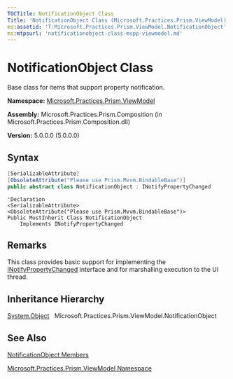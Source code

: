 ```yaml
---
TOCTitle: NotificationObject Class
Title: 'NotificationObject Class (Microsoft.Practices.Prism.ViewModel)'
ms:assetid: 'T:Microsoft.Practices.Prism.ViewModel.NotificationObject'
ms:mtpsurl: 'notificationobject-class-mspp-viewmodel.md'
---
```



# NotificationObject Class

Base class for items that support property notification.

**Namespace:** [Microsoft.Practices.Prism.ViewModel](/patterns-practices/reference/mspp-viewmodel-namespace)

**Assembly:** Microsoft.Practices.Prism.Composition (in Microsoft.Practices.Prism.Composition.dll)

**Version:** 5.0.0.0 (5.0.0.0)

## Syntax
```C#
[SerializableAttribute]
[ObsoleteAttribute("Please use Prism.Mvvm.BindableBase")]
public abstract class NotificationObject : INotifyPropertyChanged
```
```VB
'Declaration
<SerializableAttribute>
<ObsoleteAttribute("Please use Prism.Mvvm.BindableBase")> 
Public MustInherit Class NotificationObject
	Implements INotifyPropertyChanged
```

## Remarks

 This class provides basic support for implementing the [INotifyPropertyChanged](http://msdn.microsoft.com/en-us/library/ms133020) interface and for marshalling execution to the UI thread.

## Inheritance Hierarchy

[System.Object](http://msdn.microsoft.com/en-us/library/e5kfa45b)
  Microsoft.Practices.Prism.ViewModel.NotificationObject

## See Also

[NotificationObject Members](/patterns-practices/reference/notificationobject-class-mspp-viewmodel)

[Microsoft.Practices.Prism.ViewModel Namespace](/patterns-practices/reference/mspp-viewmodel-namespace)
